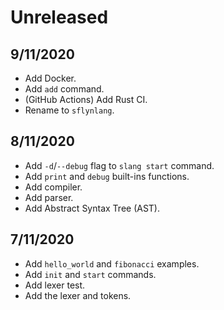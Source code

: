 # Unreleased

## 9/11/2020
- Add Docker.
- Add `add` command.
- (GitHub Actions) Add Rust CI.
- Rename to `sflynlang`.

## 8/11/2020
- Add `-d`/`--debug` flag to `slang start` command.
- Add `print` and `debug` built-ins functions.
- Add compiler.
- Add parser.
- Add Abstract Syntax Tree (AST).

## 7/11/2020
- Add `hello_world` and `fibonacci` examples.
- Add `init` and `start` commands.
- Add lexer test.
- Add the lexer and tokens.
